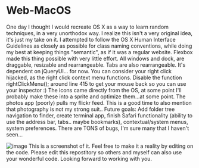 # Web-MacOS
One day I thought I would recreate OS X as a way to learn random techniques, in a very unorthodox way. I realize this isn't a very original idea, it's just my take on it.  I attempted to follow the OS X Human Interface Guidelines as closely as possible for class naming conventions, while doing my best at keeping things "semantic", as if it was a regular website.  Flexbox made this thing possible with very little effort.  All windows and dock, are draggable, resizable and rearrangeable. Tabs are also rearrangeable. It's dependent on jQueryUI... for now.  You can consider your right click hijacked, as the right click context menu functions. Disable the function rightClickMenu(); around line 415 to get your mouse back so you can use your inspector :)  The icons came directly from the OS, at some point I'll probably make these into a sprite and optimize them...at some point.  The photos app (poorly) pulls my flickr feed. This is a good time to also mention that photography is not my strong suit..  Future goals: Add folder tree navigation to finder, create terminal app, finish Safari functionality (ability to use the address bar, tabs.. maybe bookmarks), contextual/system menus, system preferences.  There are TONS of bugs, I'm sure many that I haven't seen...

![image](https://user-images.githubusercontent.com/82219365/114598163-7c03ab80-9c89-11eb-91bb-9a27c17ea863.png)
This is a screenshot of it. Feel free to make it a reality by editing on the code. Please edit this repostitory so others and myself can also use your wonderful code.
Looking forward to working with you.
